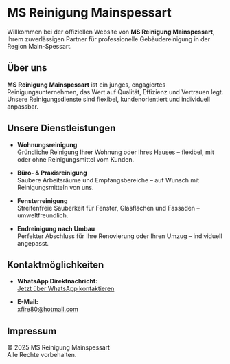 # MS Reinigung Mainspessart

Willkommen bei der offiziellen Website von **MS Reinigung Mainspessart**, Ihrem zuverlässigen Partner für professionelle Gebäudereinigung in der Region Main-Spessart.

## Über uns

**MS Reinigung Mainspessart** ist ein junges, engagiertes Reinigungsunternehmen, das Wert auf Qualität, Effizienz und Vertrauen legt. Unsere Reinigungsdienste sind flexibel, kundenorientiert und individuell anpassbar.

## Unsere Dienstleistungen

- **Wohnungsreinigung**  
  Gründliche Reinigung Ihrer Wohnung oder Ihres Hauses – flexibel, mit oder ohne Reinigungsmittel vom Kunden.

- **Büro- & Praxisreinigung**  
  Saubere Arbeitsräume und Empfangsbereiche – auf Wunsch mit Reinigungsmitteln von uns.

- **Fensterreinigung**  
  Streifenfreie Sauberkeit für Fenster, Glasflächen und Fassaden – umweltfreundlich.

- **Endreinigung nach Umbau**  
  Perfekter Abschluss für Ihre Renovierung oder Ihren Umzug – individuell angepasst.

## Kontaktmöglichkeiten

- **WhatsApp Direktnachricht:**  
  [Jetzt über WhatsApp kontaktieren](https://wa.me/491781766657?text=Guten%20Tag!%20Ich%20interessiere%20mich%20für%20Ihre%20Reinigungsdienste.%20Könnten%20Sie%20mir%20mehr%20Informationen%20geben?)

- **E-Mail:**  
  xfire80@hotmail.com

## Impressum

© 2025 MS Reinigung Mainspessart  
Alle Rechte vorbehalten.
